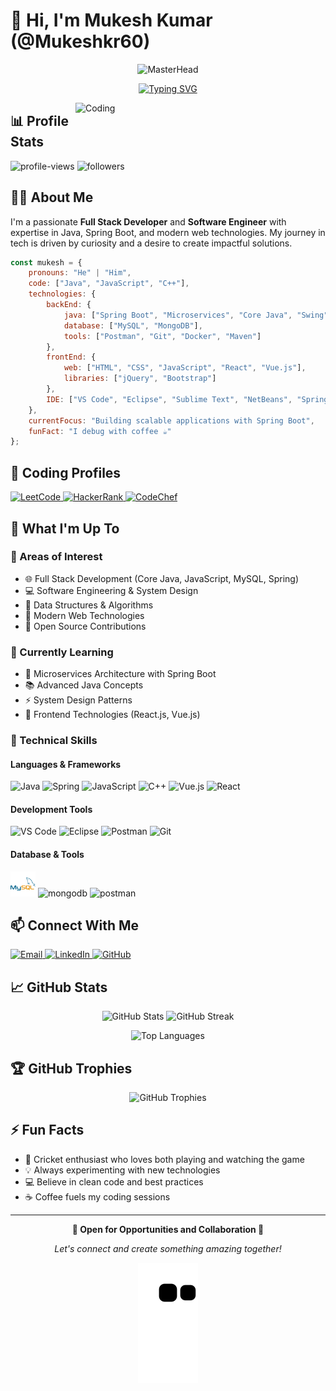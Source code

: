 # 👋 Hi, I'm Mukesh Kumar (@Mukeshkr60)

<div align="center">
  <img src="https://cdn.hashnode.com/res/hashnode/image/upload/v1651780155240/7SZuYu_oq.gif?auto=format,compress&gif-q=60&format=webm" alt="MasterHead" width="800"/>
</div>

<div align="center">
  
  [![Typing SVG](https://readme-typing-svg.herokuapp.com?font=Fira+Code&pause=1000&width=435&lines=Full+Stack+Developer;Software+Engineer;Problem+Solver;Open+Source+Enthusiast)](https://git.io/typing-svg)
  
</div>

<img align="right" alt="Coding" width="400" src="https://cdn.dribbble.com/users/1162077/screenshots/3848914/programmer.gif">

## 📊 Profile Stats
<p align="left">
  <img src="https://komarev.com/ghpvc/?username=Mukeshkr60&label=Profile%20views&color=0e75b6&style=flat" alt="profile-views" />
  <img src="https://img.shields.io/github/followers/Mukeshkr60?label=Followers&style=social" alt="followers"/>
</p>

## 👨‍💻 About Me
I'm a passionate **Full Stack Developer** and **Software Engineer** with expertise in Java, Spring Boot, and modern web technologies. My journey in tech is driven by curiosity and a desire to create impactful solutions.

```javascript
const mukesh = {
    pronouns: "He" | "Him",
    code: ["Java", "JavaScript", "C++"],
    technologies: {
        backEnd: {
            java: ["Spring Boot", "Microservices", "Core Java", "Swing"],
            database: ["MySQL", "MongoDB"],
            tools: ["Postman", "Git", "Docker", "Maven"]
        },
        frontEnd: {
            web: ["HTML", "CSS", "JavaScript", "React", "Vue.js"],
            libraries: ["jQuery", "Bootstrap"]
        },
        IDE: ["VS Code", "Eclipse", "Sublime Text", "NetBeans", "Spring Tools"]
    },
    currentFocus: "Building scalable applications with Spring Boot",
    funFact: "I debug with coffee ☕"
};
```

## 🔗 Coding Profiles
<p align="left">
  <a href="https://leetcode.com/krmukesh160" target="_blank">
    <img src="https://img.shields.io/badge/-LeetCode-FFA116?style=for-the-badge&logo=LeetCode&logoColor=black" alt="LeetCode"/>
  </a>
  <a href="https://www.hackerrank.com/krmukesh160" target="_blank">
    <img src="https://img.shields.io/badge/-Hackerrank-2EC866?style=for-the-badge&logo=HackerRank&logoColor=white" alt="HackerRank"/>
  </a>
  <a href="https://www.codechef.com/users/Mukeshkr60" target="_blank">
    <img src="https://img.shields.io/badge/-CodeChef-5B4638?style=for-the-badge&logo=CodeChef&logoColor=white" alt="CodeChef"/>
  </a>
</p>

## 🎯 What I'm Up To

### 👀 Areas of Interest
- 🌐 Full Stack Development (Core Java, JavaScript, MySQL, Spring)
- 💻 Software Engineering & System Design
- 🧩 Data Structures & Algorithms
- 🚀 Modern Web Technologies
- 🤝 Open Source Contributions

### 🌱 Currently Learning
- 🔄 Microservices Architecture with Spring Boot
- 📚 Advanced Java Concepts
- ⚡ System Design Patterns
- 🎨 Frontend Technologies (React.js, Vue.js)

### 💼 Technical Skills

#### Languages & Frameworks
<p align="left">
  <img src="https://img.shields.io/badge/Java-ED8B00?style=for-the-badge&logo=java&logoColor=white" alt="Java"/>
  <img src="https://img.shields.io/badge/Spring-6DB33F?style=for-the-badge&logo=spring&logoColor=white" alt="Spring"/>
  <img src="https://img.shields.io/badge/JavaScript-F7DF1E?style=for-the-badge&logo=javascript&logoColor=black" alt="JavaScript"/>
  <img src="https://img.shields.io/badge/C++-00599C?style=for-the-badge&logo=c%2B%2B&logoColor=white" alt="C++"/>
  <img src="https://img.shields.io/badge/Vue.js-35495E?style=for-the-badge&logo=vue.js&logoColor=4FC08D" alt="Vue.js"/>
  <img src="https://img.shields.io/badge/React-20232A?style=for-the-badge&logo=react&logoColor=61DAFB" alt="React"/>
</p>

#### Development Tools
<p align="left">
  <img src="https://img.shields.io/badge/Visual_Studio_Code-0078D4?style=for-the-badge&logo=visual%20studio%20code&logoColor=white" alt="VS Code"/>
  <img src="https://img.shields.io/badge/Eclipse-2C2255?style=for-the-badge&logo=eclipse&logoColor=white" alt="Eclipse"/>
  <img src="https://img.shields.io/badge/Postman-FF6C37?style=for-the-badge&logo=postman&logoColor=white" alt="Postman"/>
  <img src="https://img.shields.io/badge/Git-F05032?style=for-the-badge&logo=git&logoColor=white" alt="Git"/>
</p>

#### Database & Tools
<p align="left">
  <img src="https://raw.githubusercontent.com/devicons/devicon/master/icons/mysql/mysql-original-wordmark.svg" alt="mysql" width="40" height="40"/>
  <img src="https://www.vectorlogo.zone/logos/mongodb/mongodb-icon.svg" alt="mongodb" width="40" height="40"/>
  <img src="https://www.vectorlogo.zone/logos/getpostman/getpostman-icon.svg" alt="postman" width="40" height="40"/>
</p>

## 📫 Connect With Me
<p align="left">
  <a href="mailto:krmukesh160@gmail.com">
    <img src="https://img.shields.io/badge/Email-D14836?style=for-the-badge&logo=gmail&logoColor=white" alt="Email"/>
  </a>
  <a href="https://www.linkedin.com/in/mukesh-kumar60/" target="_blank">
    <img src="https://img.shields.io/badge/LinkedIn-0077B5?style=for-the-badge&logo=linkedin&logoColor=white" alt="LinkedIn"/>
  </a>
  <a href="https://github.com/Mukeshkr60" target="_blank">
    <img src="https://img.shields.io/badge/GitHub-100000?style=for-the-badge&logo=github&logoColor=white" alt="GitHub"/>
  </a>
</p>

## 📈 GitHub Stats

<p align="center">
  <img src="https://github-readme-stats.vercel.app/api?username=Mukeshkr60&show_icons=true&theme=tokyonight" alt="GitHub Stats" height="165"/>
  <img src="https://github-readme-streak-stats.herokuapp.com/?user=Mukeshkr60&theme=tokyonight" alt="GitHub Streak" height="165"/>
</p>

<p align="center">
  <img src="https://github-readme-stats.vercel.app/api/top-langs/?username=Mukeshkr60&layout=compact&theme=tokyonight" alt="Top Languages"/>
</p>

## 🏆 GitHub Trophies
<p align="center">
  <img src="https://github-profile-trophy.vercel.app/?username=Mukeshkr60&theme=nord&column=7" alt="GitHub Trophies"/>
</p>

## ⚡ Fun Facts
- 🏏 Cricket enthusiast who loves both playing and watching the game
- 💡 Always experimenting with new technologies
- 💻 Believe in clean code and best practices
- ☕ Coffee fuels my coding sessions

---

<div align="center">
  <b>🚀 Open for Opportunities and Collaboration 🚀</b>
  
  <p><i>Let's connect and create something amazing together!</i></p>
  
  ![Snake animation](https://github.com/rafaballerini/rafaballerini/blob/output/github-contribution-grid-snake.svg)
</div>

